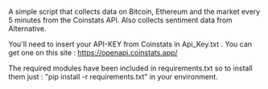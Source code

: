 A simple script that collects data on Bitcoin, Ethereum and the market every 5 minutes from the Coinstats API. Also collects sentiment data from Alternative.

You'll need to insert your API-KEY from Coinstats in Api_Key.txt . You can get one on this site :  https://openapi.coinstats.app/

The required modules have been included in requirements.txt so to install them just :
"pip install -r requirements.txt" in your environment.
